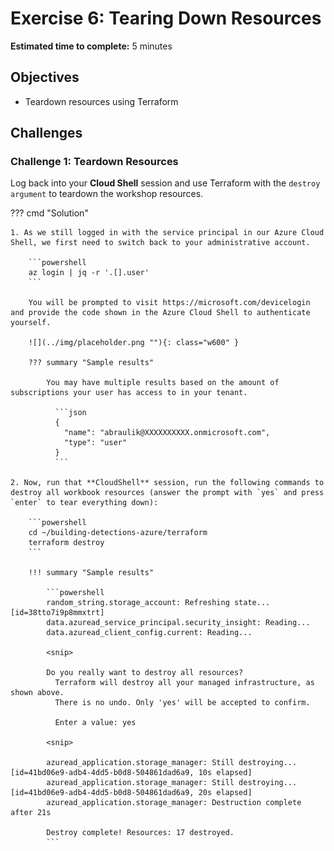 # Exercise 6: Tearing Down Resources

**Estimated time to complete:** 5 minutes

## Objectives

* Teardown resources using Terraform

## Challenges

### Challenge 1: Teardown Resources

Log back into your **Cloud Shell** session and use Terraform with the `destroy argument` to teardown the workshop resources.

??? cmd "Solution"

    1. As we still logged in with the service principal in our Azure Cloud Shell, we first need to switch back to your administrative account.

        ```powershell
        az login | jq -r '.[].user'
        ```

        You will be prompted to visit https://microsoft.com/devicelogin and provide the code shown in the Azure Cloud Shell to authenticate yourself.

        ![](../img/placeholder.png ""){: class="w600" }

        ??? summary "Sample results"

            You may have multiple results based on the amount of subscriptions your user has access to in your tenant.

              ```json
              {                                                         
                "name": "abraulik@XXXXXXXXXX.onmicrosoft.com",
                "type": "user"
              }
              ```

    2. Now, run that **CloudShell** session, run the following commands to destroy all workbook resources (answer the prompt with `yes` and press `enter` to tear everything down):

        ```powershell
        cd ~/building-detections-azure/terraform
        terraform destroy
        ```

        !!! summary "Sample results"

            ```powershell
            random_string.storage_account: Refreshing state... [id=38tto7i9p8mmxtrt]
            data.azuread_service_principal.security_insight: Reading...
            data.azuread_client_config.current: Reading...

            <snip>

            Do you really want to destroy all resources?
              Terraform will destroy all your managed infrastructure, as shown above.
              There is no undo. Only 'yes' will be accepted to confirm.

              Enter a value: yes

            <snip>

            azuread_application.storage_manager: Still destroying... [id=41bd06e9-adb4-4dd5-b0d8-504861dad6a9, 10s elapsed]
            azuread_application.storage_manager: Still destroying... [id=41bd06e9-adb4-4dd5-b0d8-504861dad6a9, 20s elapsed]
            azuread_application.storage_manager: Destruction complete after 21s

            Destroy complete! Resources: 17 destroyed.
            ```
